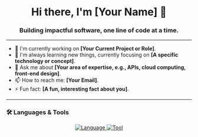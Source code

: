 <h1 align="center">Hi there, I'm [Your Name] 👋</h1>

<h3 align="center">Building impactful software, one line of code at a time.</h3>

---

- 🔭 I'm currently working on **[Your Current Project or Role]**.
- 🌱 I'm always learning new things, currently focusing on **[A specific technology or concept]**.
- 💬 Ask me about **[Your area of expertise, e.g., APIs, cloud computing, front-end design]**.
- 📫 How to reach me: **[Your Email]**.
- ⚡ Fun fact: **[A fun, interesting fact about you]**.

---

### 🛠️ Languages & Tools

<p align="center">
  <a href="YOUR_LINK">
    <img src="https://img.shields.io/badge/Language-Name?style=for-the-badge&logo=LANGUAGE_NAME&logoColor=white" alt="Language" />
  </a>
  <a href="YOUR_LINK">
    <img src="https://img.shields.io/badge/Tool-Name?style=for-the-badge&logo=TOOL_NAME&logoColor=white" alt="Tool" />
  </a>
  </p>
